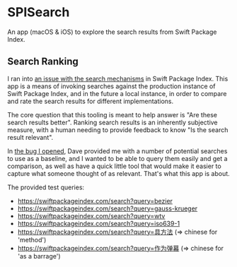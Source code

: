 # SPISearch

An app (macOS & iOS) to explore the search results from Swift Package Index.

## Search Ranking

I ran into [an issue with the search mechanisms](https://github.com/SwiftPackageIndex/SwiftPackageIndex-Server/issues/1859) in Swift Package Index.
This app is a means of invoking searches against the production instance of Swift Package Index, and in the future a local instance, in order to compare and rate the search results for different implementations.

The core question that this tooling is meant to help answer is "Are these search results better".
Ranking search results is an inherently subjective measure, with a human needing to provide feedback to know "Is the search result relevant".

In [the bug I opened](https://github.com/SwiftPackageIndex/SwiftPackageIndex-Server/issues/1859), Dave provided me with a number of potential searches to use as a baseline, and I wanted to be able to query them easily and get a comparison, as well as have a quick little tool that would make it easier to capture what someone thought of as relevant. 
That's what this app is about.

The provided test queries:

- https://swiftpackageindex.com/search?query=bezier
- https://swiftpackageindex.com/search?query=gauss-krueger
- https://swiftpackageindex.com/search?query=wtv
- https://swiftpackageindex.com/search?query=iso639-1
- https://swiftpackageindex.com/search?query=具方法 (=> chinese for 'method')
- https://swiftpackageindex.com/search?query=作为弹幕 (=> chinese for 'as a barrage')

